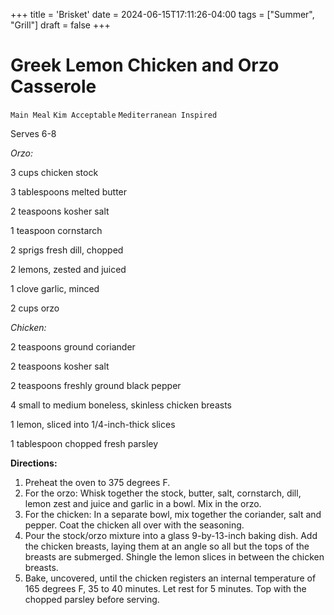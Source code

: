 +++
title = 'Brisket'
date = 2024-06-15T17:11:26-04:00
tags = ["Summer", "Grill"]
draft = false
+++
# Greek Lemon Chicken and Orzo Casserole

`Main Meal` `Kim Acceptable` `Mediterranean Inspired`

Serves 6-8

_Orzo:_

3 cups chicken stock

3 tablespoons melted butter 

2 teaspoons kosher salt 

1 teaspoon cornstarch 

2 sprigs fresh dill, chopped

2 lemons, zested and juiced

1 clove garlic, minced 

2 cups orzo 

_Chicken:_

2 teaspoons ground coriander

2 teaspoons kosher salt 

2 teaspoons freshly ground black pepper

4 small to medium boneless, skinless chicken breasts 

1 lemon, sliced into 1/4-inch-thick slices  

1 tablespoon chopped fresh parsley 

**Directions:**

1. Preheat the oven to 375 degrees F.
2. For the orzo: Whisk together the stock, butter, salt, cornstarch, dill, lemon zest and juice and garlic in a bowl. Mix in the orzo.
3. For the chicken: In a separate bowl, mix together the coriander, salt and pepper. Coat the chicken all over with the seasoning.
4. Pour the stock/orzo mixture into a glass 9-by-13-inch baking dish. Add the chicken breasts, laying them at an angle so all but the tops of the breasts are submerged. Shingle the lemon slices in between the chicken breasts.
5. Bake, uncovered, until the chicken registers an internal temperature of 165 degrees F, 35 to 40 minutes. Let rest for 5 minutes. Top with the chopped parsley before serving.
